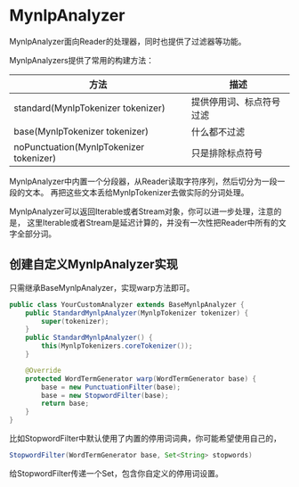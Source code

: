 # MynlpAnalyzer
MynlpAnalyzer面向Reader的处理器，同时也提供了过滤器等功能。

MynlpAnalyzers提供了常用的构建方法：

方法 | 描述
--- | ---
standard(MynlpTokenizer tokenizer) | 提供停用词、标点符号过滤
base(MynlpTokenizer tokenizer) | 什么都不过滤
noPunctuation(MynlpTokenizer tokenizer) | 只是排除标点符号

MynlpAnalyzer中内置一个分段器，从Reader读取字符序列，然后切分为一段一段的文本。
再把这些文本丢给MynlpTokenizer去做实际的分词处理。

MynlpAnalyzer可以返回Iterable<WordTerm>或者Stream<WordTerm>对象，你可以进一步处理，注意的是，
这里Iterable或者Stream是延迟计算的，并没有一次性把Reader中所有的文字全部分词。


## 创建自定义MynlpAnalyzer实现
只需继承BaseMynlpAnalyzer，实现warp方法即可。
```java
public class YourCustomAnalyzer extends BaseMynlpAnalyzer {
    public StandardMynlpAnalyzer(MynlpTokenizer tokenizer) {
        super(tokenizer);
    }
    public StandardMynlpAnalyzer() {
        this(MynlpTokenizers.coreTokenizer());
    }

    @Override
    protected WordTermGenerator warp(WordTermGenerator base) {
        base = new PunctuationFilter(base);
        base = new StopwordFilter(base);
        return base;
    }
}
```

比如StopwordFilter中默认使用了内置的停用词词典，你可能希望使用自己的，
```java
StopwordFilter(WordTermGenerator base, Set<String> stopwords)
```
给StopwordFilter传递一个Set<String>，包含你自定义的停用词设置。